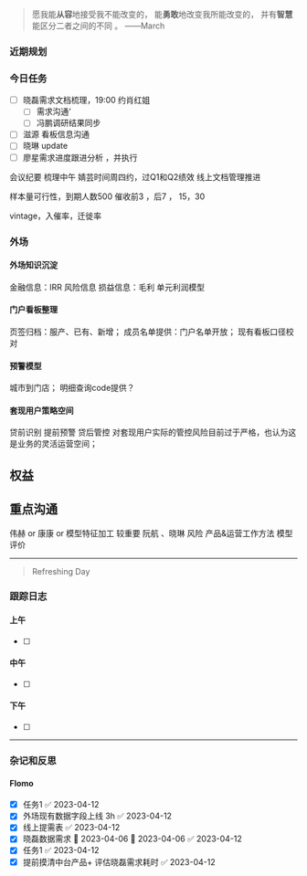 > 愿我能**从容**地接受我不能改变的，
>          能**勇敢**地改变我所能改变的，
>          并有**智慧**能区分二者之间的不同 。 ——March


### 近期规划



### 今日任务
- [ ] 晓磊需求文档梳理，19:00 约肖红姐
	- [ ] 需求沟通‘
	- [ ] 冯鹏调研结果同步 
- [ ] 滋源 看板信息沟通
- [ ] 晓琳 update
- [ ] 廖星需求进度跟进分析  ，并执行

会议纪要
梳理中午
婧芸时间周四约，过Q1和Q2绩效
线上文档管理推进


样本量可行性，到期人数500
催收前3   ，后7 ， 15，30

vintage，入催率，迁徙率
### 外场
#### 外场知识沉淀
金融信息：IRR 
风险信息
损益信息：毛利
单元利润模型

#### 门户看板整理
页签归档：服产、已有、新增；
成员名单提供：门户名单开放；
现有看板口径校对



#### 预警模型
城市到门店；
明细查询code提供？




#### 套现用户策略空间
贷前识别 提前预警
贷后管控
对套现用户实际的管控风险目前过于严格，也认为这是业务的灵活运营空间；

## 权益


## 重点沟通


伟赫 or  康康  or  模型特征加工  较重要
阮航 、晓琳 风险
产品&运营工作方法
模型评价 




---------

> Refreshing Day 

### 跟踪日志

#### 上午
- [ ] 

#### 中午
- [ ] 


#### 下午
- [ ] 





-------

### 杂记和反思


#### Flomo

- [x] 任务1 ✅ 2023-04-12
- [x] 外场现有数据字段上线  3h ✅ 2023-04-12
- [x] 线上提需表 ✅ 2023-04-12
- [x] 晓磊数据需求 🛫 2023-04-06 📅 2023-04-06 ✅ 2023-04-12
- [x] 任务1 ✅ 2023-04-12
- [x] 提前摸清中台产品+ 评估晓磊需求耗时 ✅ 2023-04-12